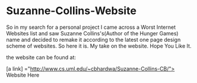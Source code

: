 # Suzanne-Collins-Website
So in my search for a personal project I came across a Worst Internet Websites list and saw Suzanne Collins's(Author of the Hunger Games) name 
and decided to remake it according to the latest one page design scheme of websites. So here it is. My take on the website.
Hope You Like It.

the website can be found at:

[a link] ="http://www.cs.uml.edu/~cbhardwa/Suzanne-Collins-CB/"> Website Here </a>
